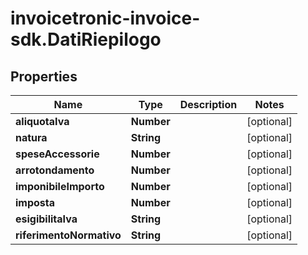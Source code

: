 # invoicetronic-invoice-sdk.DatiRiepilogo

## Properties

Name | Type | Description | Notes
------------ | ------------- | ------------- | -------------
**aliquotaIva** | **Number** |  | [optional] 
**natura** | **String** |  | [optional] 
**speseAccessorie** | **Number** |  | [optional] 
**arrotondamento** | **Number** |  | [optional] 
**imponibileImporto** | **Number** |  | [optional] 
**imposta** | **Number** |  | [optional] 
**esigibilitaIva** | **String** |  | [optional] 
**riferimentoNormativo** | **String** |  | [optional] 


